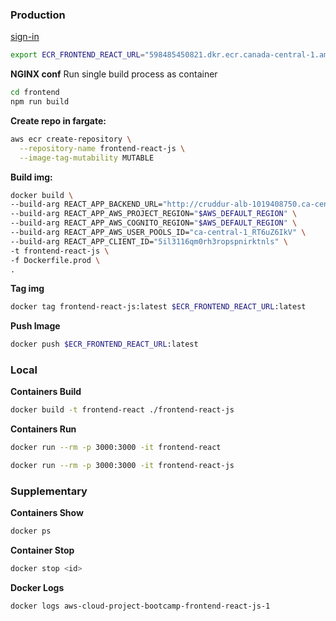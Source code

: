 
### Production

[sign-in](../backend-flask/bin/ecr/sign-in)

```sh
export ECR_FRONTEND_REACT_URL="598485450821.dkr.ecr.canada-central-1.amazonaws.com/frontend-react-js"
```


**NGINX conf**
Run single build process as container

```sh
cd frontend
npm run build
```


**Create repo in fargate:**

```sh
aws ecr create-repository \
  --repository-name frontend-react-js \
  --image-tag-mutability MUTABLE
```


**Build img:**

```sh
docker build \
--build-arg REACT_APP_BACKEND_URL="http://cruddur-alb-1019408750.ca-central-1.elb.amazonaws.com:4567" \
--build-arg REACT_APP_AWS_PROJECT_REGION="$AWS_DEFAULT_REGION" \
--build-arg REACT_APP_AWS_COGNITO_REGION="$AWS_DEFAULT_REGION" \
--build-arg REACT_APP_AWS_USER_POOLS_ID="ca-central-1_RT6uZ6IkV" \
--build-arg REACT_APP_CLIENT_ID="5il3116qm0rh3ropspnirktnls" \
-t frontend-react-js \
-f Dockerfile.prod \
.
```

**Tag img**
```sh
docker tag frontend-react-js:latest $ECR_FRONTEND_REACT_URL:latest
```


**Push Image**
```sh
docker push $ECR_FRONTEND_REACT_URL:latest
```


### Local

**Containers Build**

```sh
docker build -t frontend-react ./frontend-react-js
```

**Containers Run**

```sh
docker run --rm -p 3000:3000 -it frontend-react

```

```sh
docker run --rm -p 3000:3000 -it frontend-react-js 
```


### Supplementary 

**Containers Show**

```sh
docker ps
```

**Container Stop**

```sh
docker stop <id>
```

**Docker Logs**

```sh
docker logs aws-cloud-project-bootcamp-frontend-react-js-1
```
